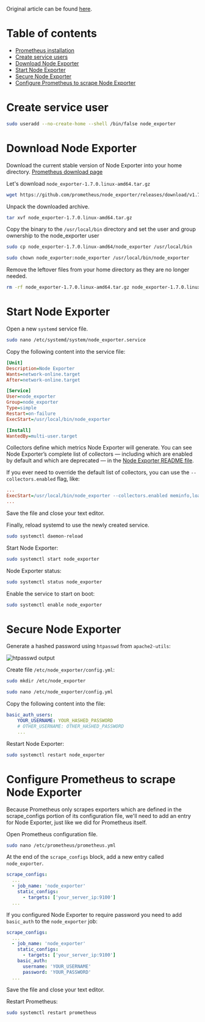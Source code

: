 Original article can be found [here](https://www.digitalocean.com/community/tutorials/how-to-install-prometheus-on-ubuntu-16-04).

# Table of contents

- [Prometheus installation](prometheus/install-prometheus-on-ubuntu.md)
- [Create service users](#create-service-users)
- [Download Node Exporter](#download-node-exporter)
- [Start Node Exporter](#start-node-exporter)
- [Secure Node Exporter](#secure-node-exporter)
- [Configure Prometheus to scrape Node Exporter](#configure-prometheus-to-scrape-node-exporter)

# Create service user

```bash
sudo useradd --no-create-home --shell /bin/false node_exporter
```

# Download Node Exporter

Download the current stable version of Node Exporter into your home directory. [Prometheus download page](https://prometheus.io/download/#node_exporter)

Let's download `node_exporter-1.7.0.linux-amd64.tar.gz`

```bash
wget https://github.com/prometheus/node_exporter/releases/download/v1.7.0/node_exporter-1.7.0.linux-amd64.tar.gz
```

Unpack the downloaded archive.

```bash
tar xvf node_exporter-1.7.0.linux-amd64.tar.gz
```

Copy the binary to the `/usr/local/bin` directory and set the user and group ownership to the node_exporter user

```bash
sudo cp node_exporter-1.7.0.linux-amd64/node_exporter /usr/local/bin
```

```bash
sudo chown node_exporter:node_exporter /usr/local/bin/node_exporter
```

Remove the leftover files from your home directory as they are no longer needed.

```bash
rm -rf node_exporter-1.7.0.linux-amd64.tar.gz node_exporter-1.7.0.linux-amd64
```

# Start Node Exporter

Open a new `systemd` service file.

```bash
sudo nano /etc/systemd/system/node_exporter.service
```

Copy the following content into the service file:

```ini
[Unit]
Description=Node Exporter
Wants=network-online.target
After=network-online.target

[Service]
User=node_exporter
Group=node_exporter
Type=simple
Restart=on-failure
ExecStart=/usr/local/bin/node_exporter

[Install]
WantedBy=multi-user.target
```

Collectors define which metrics Node Exporter will generate. You can see Node Exporter’s complete list of collectors — including which are enabled by default and which are deprecated — in the [Node Exporter README file](https://github.com/prometheus/node_exporter/blob/master/README.md#enabled-by-default).

If you ever need to override the default list of collectors, you can use the `--collectors.enabled` flag, like:

```ini
...
ExecStart=/usr/local/bin/node_exporter --collectors.enabled meminfo,loadavg,filesystem
...
```

Save the file and close your text editor.

Finally, reload systemd to use the newly created service.

```bash
sudo systemctl daemon-reload
```

Start Node Exporter:

```bash
sudo systemctl start node_exporter
```

Node Exporter status:

```bash
sudo systemctl status node_exporter
```

Enable the service to start on boot:

```bash
sudo systemctl enable node_exporter
```

# Secure Node Exporter

Generate a hashed password using `htpasswd` from `apache2-utils`:

![htpasswd output](https://miro.medium.com/v2/resize:fit:720/format:webp/1*5lHdexdJ4WP8Gr9QZOv2bA.png)

Create file `/etc/node_exporter/config.yml`:

```bash
sudo mkdir /etc/node_exporter
```

```bash
sudo nano /etc/node_exporter/config.yml
```

Copy the following content into the file:

```yml
basic_auth_users:
    YOUR_USERNAME: YOUR_HASHED_PASSWORD
    # OTHER_USERNAME: OTHER_HASHED_PASSWORD
    ...
```

Restart Node Exporter:

```bash
sudo systemctl restart node_exporter
```

# Configure Prometheus to scrape Node Exporter

Because Prometheus only scrapes exporters which are defined in the scrape_configs portion of its configuration file, we'll need to add an entry for Node Exporter, just like we did for Prometheus itself.

Open Prometheus configuration file.

```bash
sudo nano /etc/prometheus/prometheus.yml
```

At the end of the `scrape_configs` block, add a new entry called `node_exporter`.

```yml
scrape_configs:
  ...
  - job_name: 'node_exporter'
    static_configs:
      - targets: ['your_server_ip:9100']
  ...
```

If you configured Node Exporter to require password you need to add `basic_auth` to the `node_exporter` job:

```yml
scrape_configs:
  ...
  - job_name: 'node_exporter'
    static_configs:
      - targets: ['your_server_ip:9100']
    basic_auth:
      username: 'YOUR_USERNAME'
      password: 'YOUR_PASSWORD'
  ...
```

Save the file and close your text editor.

Restart Prometheus:

```bash
sudo systemctl restart prometheus
```